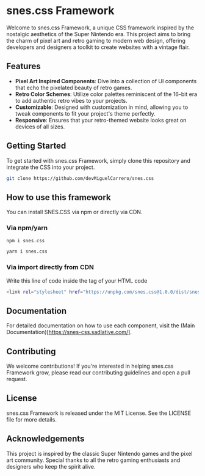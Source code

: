 # snes.css Framework

Welcome to snes.css Framework, a unique CSS framework inspired by the nostalgic aesthetics of the Super Nintendo era. This project aims to bring the charm of pixel art and retro gaming to modern web design, offering developers and designers a toolkit to create websites with a vintage flair.

## Features

- **Pixel Art Inspired Components**: Dive into a collection of UI components that echo the pixelated beauty of retro games.
- **Retro Color Schemes**: Utilize color palettes reminiscent of the 16-bit era to add authentic retro vibes to your projects.
- **Customizable**: Designed with customization in mind, allowing you to tweak components to fit your project's theme perfectly.
- **Responsive**: Ensures that your retro-themed website looks great on devices of all sizes.

## Getting Started

To get started with snes.css Framework, simply clone this repository and integrate the CSS into your project.

```bash
git clone https://github.com/devMiguelCarrero/snes.css
```

## How to use this framework

You can install SNES.CSS via npm or directly via CDN.

### Via npm/yarn

```bash
npm i snes.css
```
```bash
yarn i snes.css
```

### Via import directly from CDN

Write this line of code inside the </head> tag of your HTML code

```bash
<link rel="stylesheet" href="https://unpkg.com/snes.css@1.0.0/dist/snes.min.css">
```

## Documentation

For detailed documentation on how to use each component, visit the (Main Documentation)[https://snes-css.sadlative.com/].

## Contributing

We welcome contributions! If you're interested in helping snes.css Framework grow, please read our contributing guidelines and open a pull request.

## License

snes.css Framework is released under the MIT License. See the LICENSE file for more details.

## Acknowledgements

This project is inspired by the classic Super Nintendo games and the pixel art community. Special thanks to all the retro gaming enthusiasts and designers who keep the spirit alive.
